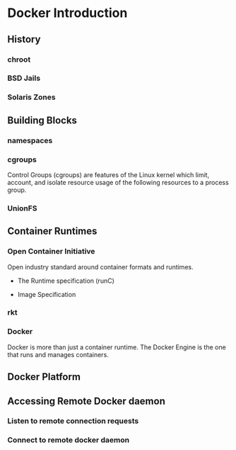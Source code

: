 # Docker Introduction

## History

### chroot

### BSD Jails

### Solaris Zones

## Building Blocks

### namespaces

### cgroups

Control Groups (cgroups) are features of the Linux kernel which limit, account, and isolate resource usage of the following resources to a process group.

### UnionFS

## Container Runtimes

### Open Container Initiative

Open industry standard around container formats and runtimes.

- The Runtime specification (runC)
  
- Image Specification

### rkt 

### Docker

Docker is more than just a container runtime. The Docker Engine is the one that runs and manages containers.

## Docker Platform

## Accessing Remote Docker daemon

### Listen to remote connection requests

### Connect to remote docker daemon

